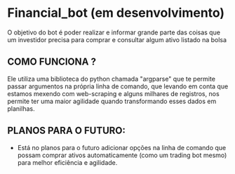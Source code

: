 # Financial_bot (em desenvolvimento)
O objetivo do bot é poder realizar e informar grande parte das coisas que um investidor precisa para comprar e consultar algum ativo listado na bolsa
## COMO FUNCIONA ?
Ele utiliza uma biblioteca do python chamada "argparse" que te permite passar argumentos na própria linha de comando, que levando em conta que estamos mexendo com web-scraping e alguns milhares de registros, nos permite ter uma maior agilidade quando transformando esses dados em planilhas. <br>

## PLANOS PARA O FUTURO:
- Está no planos para o futuro adicionar opções na linha de comando que possam comprar ativos automaticamente (como um trading bot mesmo) para melhor eficiência e agilidade. <br>
